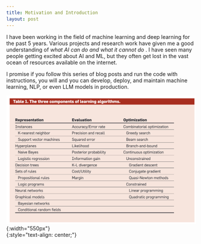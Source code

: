 ```yaml
---
title: Motivation and Introduction
layout: post
---
```


<span class="firstcharacter">I</span> have been working in the field of machine learning and deep learning for the past 5 years. Various projects and research work have given me a good understanding of <span class="exploration"> _what AI can do and what it cannot do_ </span>. I have seen many people getting excited about AI and ML, but they often get lost in the vast ocean of resources available on the internet. 

I promise if you follow this series of blog posts and run the code with instructions, you will and you can  <span class="emphasis">develop</span>, <span class="exploration">deploy</span>, and <span class="reflection">maintain</span> machine learning, NLP, or even LLM models in production.


![image](./assets/images/a-few-things-ml.png)
{:width="550px"}  
{:style="text-align: center;"}